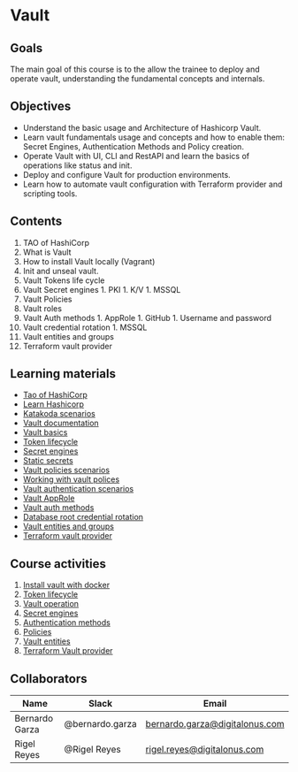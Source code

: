 # Vault

## Goals
The main goal of this course is to the allow the trainee to deploy and operate vault, understanding the fundamental concepts and internals.

## Objectives
- Understand the basic usage and Architecture of Hashicorp Vault.
- Learn vault fundamentals usage and concepts and how to enable them: Secret Engines, Authentication Methods and Policy creation.
- Operate Vault with UI, CLI and RestAPI and learn the basics of operations like status and init.
- Deploy and configure Vault for production environments.
- Learn how to automate vault configuration with Terraform provider and scripting tools.

## Contents
1.    TAO of HashiCorp
1.    What is Vault
1.    How to install Vault locally (Vagrant)
1.    Init and unseal vault.
1.    Vault Tokens life cycle
1.    Vault Secret engines
    1.    PKI
    1.    K/V
    1.    MSSQL
1.    Vault Policies
1.    Vault roles
1.    Vault Auth methods
    1.    AppRole
    1.    GitHub
    1.    Username and password
1.    Vault credential rotation
    1.    MSSQL
1.    Vault entities and groups
1.    Terraform vault provider

## Learning materials
- [Tao of HashiCorp](https://www.hashicorp.com/tao-of-hashicorp)
- [Learn Hashicorp](https://learn.hashicorp.com/vault)
- [Katakoda scenarios](https://www.katacoda.com/?q=hashicorp%20vault&hPP=12&idx=scenarios&p=0&is_v=1)
- [Vault documentation](https://www.vaultproject.io/docs/)
- [Vault basics](https://play.instruqt.com/hashicorp/tracks/vault-basics)
- [Token lifecycle](https://www.katacoda.com/hashicorp/scenarios/vault-tokens)
- [Secret engines](https://learn.hashicorp.com/vault/getting-started/secrets-engines)
- [Static secrets](https://www.katacoda.com/hashicorp/scenarios/vault-static-secrets)
- [Vault policies scenarios](https://www.katacoda.com/hashicorp/scenarios/vault-policies)
- [Working with vault polices](https://learn.hashicorp.com/vault/getting-started/policies)
- [Vault authentication scenarios](https://www.katacoda.com/hashicorp/scenarios/vault-auth)
- [Vault AppRole](https://www.katacoda.com/hashicorp/scenarios/vault-approle)
- [Vault auth methods](https://learn.hashicorp.com/vault/getting-started/authentication)
- [Database root credential rotation](https://learn.hashicorp.com/vault/secrets-management/db-root-rotation)
- [Vault entities and groups](https://www.katacoda.com/hashicorp/scenarios/vault-identity)
- [Terraform vault provider](https://www.terraform.io/docs/providers/vault/index.html)

## Course activities
1. [Install vault with docker](01-install-vault.md)
1. [Token lifecycle](02-token-lifecycle.md)
1. [Vault operation](03-vault-operation.md)
1. [Secret engines](04-secret-engines.md)
1. [Authentication methods](05-auth-methods-md)
1. [Policies](06-policies.md)
1. [Vault entities](07-vault-entities.md)
1. [Terraform Vault provider](08-terraform-vault-provider.md)

## Collaborators
Name     |   Slack  | Email |
---------|----------|----------|
Bernardo Garza    | @bernardo.garza | bernardo.garza@digitalonus.com |
Rigel Reyes     | @Rigel Reyes | rigel.reyes@digitalonus.com |
